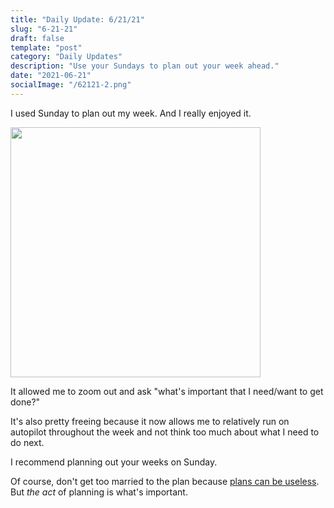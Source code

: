 ```yaml
---
title: "Daily Update: 6/21/21"
slug: "6-21-21"
draft: false
template: "post"
category: "Daily Updates"
description: "Use your Sundays to plan out your week ahead."
date: "2021-06-21"
socialImage: "/62121-2.png"
---
```


I used Sunday to plan out my week. And I really enjoyed it.

<img src="https://res.cloudinary.com/antdke/image/upload/v1624288223/62121-1_ahgmid.png" alt="" border="0" width="400">

It allowed me to zoom out and ask "what's important that I need/want to get done?"

It's also pretty freeing because it now allows me to relatively run on autopilot throughout the week and not think too much about what I need to do next.

I recommend planning out your weeks on Sunday.

Of course, don't get too married to the plan because [plans can be useless](https://antdke.co/posts/6-15-21#having-a-plan-vs-making-a-plan). But _the act_ of planning is what's important.

<br />
